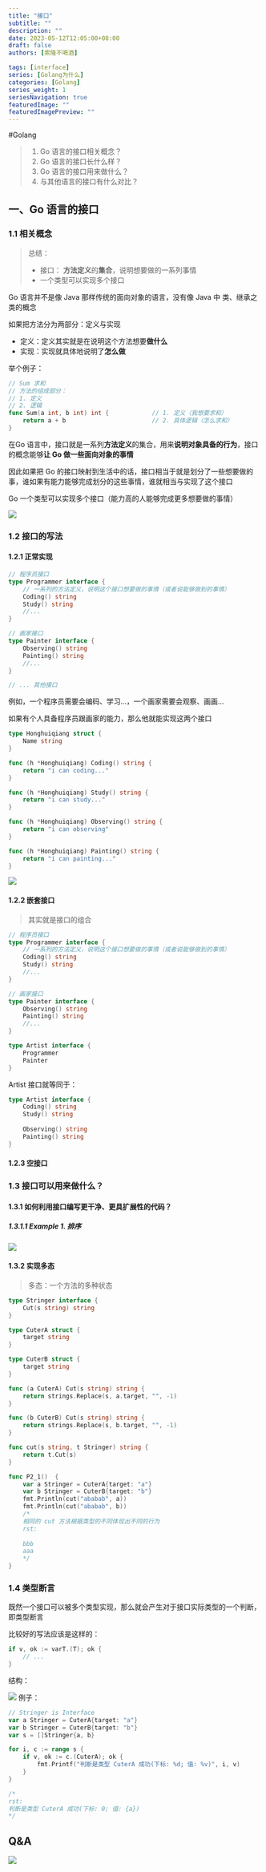 ```yaml
---
title: "接口"
subtitle: ""
description: ""
date: 2023-05-12T12:05:00+08:00
draft: false
authors: [索隆不喝酒]

tags: [interface]
series: [Golang为什么]
categories: [Golang]
series_weight: 1
seriesNavigation: true
featuredImage: ""
featuredImagePreview: ""
---
```

<!--more-->
#Golang 

> 1. Go 语言的接口相关概念？
> 2. Go 语言的接口长什么样？
> 3. Go 语言的接口用来做什么？
> 4. 与其他语言的接口有什么对比？

## 一、Go 语言的接口

### 1.1 相关概念

> 总结：
>
> - 接口： **方法定义**的**集合**，说明想要做的一系列事情
> - 一个类型可以实现多个接口

Go 语言并不是像 Java 那样传统的面向对象的语言，没有像 Java 中 类、继承之类的概念



如果把方法分为两部分：定义与实现

- 定义：定义其实就是在说明这个方法想要**做什么**
- 实现：实现就具体地说明了**怎么做**

举个例子：

```go
// Sum 求和
// 方法的组成部分：
// 1. 定义
// 2. 逻辑
func Sum(a int, b int) int {    		// 1. 定义（我想要求和）
    return a + b                        // 2. 具体逻辑（怎么求和）
}	
```



在Go 语言中，接口就是一系列**方法定义**的集合，用来**说明对象具备的行为**，接口的概念能够**让 Go 做一些面向对象的事情**

因此如果把 Go 的接口映射到生活中的话，接口相当于就是划分了一些想要做的事，谁如果有能力能够完成划分的这些事情，谁就相当与实现了这个接口

Go 一个类型可以实现多个接口（能力高的人能够完成更多想要做的事情）

![](images/posts/Pasted%20image%2020230512122455.png)

### 1.2 接口的写法

#### 1.2.1 正常实现

```go
// 程序员接口
type Programmer interface {
    // 一系列的方法定义，说明这个接口想要做的事情（或者说能够做到的事情）
    Coding() string
    Study() string
    //...
}

// 画家接口
type Painter interface {
    Observing() string
    Painting() string
    //...
}

// ... 其他接口
```

例如，一个程序员需要会编码、学习...，一个画家需要会观察、画画...

如果有个人具备程序员跟画家的能力，那么他就能实现这两个接口

```go
type Honghuiqiang struct {
    Name string
}

func (h *Honghuiqiang) Coding() string {
    return "i can coding..."
}

func (h *Honghuiqiang) Study() string {
    return "i can study..."
}

func (h *Honghuiqiang) Observing() string {
    return "i can observing"
}

func (h *Honghuiqiang) Painting() string {
    return "i can painting..."
}
```

![](images/posts/Pasted%20image%2020230512122532.png)

#### 1.2.2 嵌套接口

> 其实就是接口的组合

```go
// 程序员接口
type Programmer interface {
    // 一系列的方法定义，说明这个接口想要做的事情（或者说能够做到的事情）
    Coding() string
    Study() string
    //...
}

// 画家接口
type Painter interface {
    Observing() string
    Painting() string
    //...
}

type Artist interface {
    Programmer
    Painter
}
```

Artist 接口就等同于：

```go
type Artist interface {
    Coding() string
    Study() string
    
    Observing() string
    Painting() string
}
```

#### 1.2.3 空接口



### 1.3 接口可以用来做什么？

#### 1.3.1 如何利用接口编写更干净、更具扩展性的代码？

##### 1.3.1.1 Example 1. 排序

![](images/posts/Pasted%20image%2020230512122553.png)

#### 1.3.2 实现多态

> 多态：一个方法的多种状态

```go
type Stringer interface {
    Cut(s string) string
}

type CuterA struct {
    target string
}

type CuterB struct {
    target string
}

func (a CuterA) Cut(s string) string {
    return strings.Replace(s, a.target, "", -1)
}

func (b CuterB) Cut(s string) string {
    return strings.Replace(s, b.target, "", -1)
}

func cut(s string, t Stringer) string {
    return t.Cut(s)
}

func P2_1()  {
    var a Stringer = CuterA{target: "a"}
    var b Stringer = CuterB{target: "b"}
    fmt.Println(cut("ababab", a))
    fmt.Println(cut("ababab", b))
    /*
    相同的 cut 方法根据类型的不同体现出不同的行为
    rst:
    
    bbb
    aaa
    */
}
```



### 1.4 类型断言

既然一个接口可以被多个类型实现，那么就会产生对于接口实际类型的一个判断，即类型断言

比较好的写法应该是这样的：

```go
if v, ok := varT.(T); ok {
    // ...
}
```

结构：

![](images/posts/Pasted%20image%2020230512122901.png)
例子：

```go
// Stringer is Interface
var a Stringer = CuterA{target: "a"}
var b Stringer = CuterB{target: "b"}
var s = []Stringer{a, b}

for i, c := range s {
    if v, ok := c.(CuterA); ok {
        fmt.Printf("判断是类型 CuterA 成功(下标: %d; 值: %v)", i, v)
    }
}

/*
rst:
判断是类型 CuterA 成功(下标: 0; 值: {a})
*/
```



## Q&A

![](images/posts/Pasted%20image%2020230512122848.png)
